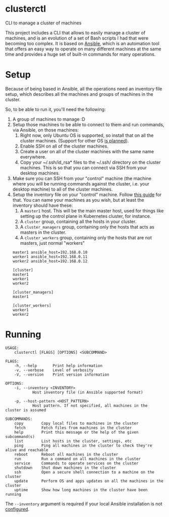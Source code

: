 # clusterctl
CLI to manage a cluster of machines

This project includes a CLI that allows to easily manage a cluster of machines, and is an
evolution of a set of Bash scripts I had that were becoming too complex. It is based on
[Ansible](https://www.ansible.com), which is an automation tool that offers an easy way to
operate on many different machines at the same time and provides a huge set of built-in
commands for many operations.

# Setup
Because of being based in Ansible, all the operations need an inventory file setup, which
describes all the machines and groups of machines in the cluster.

So, to be able to run it, you'll need the following:
1. A group of machines to manage :D
2. Setup those machines to be able to connect to them and run commands, via Ansible, on those machines:
   1. Right now, only Ubuntu OS is supported, so install that on all the cluster machines. (Support for other OS [is planned](https://github.com/rodrmoya/clusterctl/issues/3)).
   2. Enable SSH on all of the cluster machines.
   3. Create a user on all of the cluster machines with the same name everywhere.
   4. Copy your ~/.ssh/id_rsa* files to the ~/.ssh/ directory on the cluster machines. This is so that you can connect via SSH from your desktop machines.
3. Make sure you can SSH from your "control" machine (the machine where you will be running commands against the cluster, i.e. your desktop machine) to all of the cluster machines.
4. Setup the inventory file on your "control" machine. Follow [this guide](https://docs.ansible.com/ansible/latest/user_guide/intro_inventory.html) for that. You can name your machines as you wish, but at least the inventory should have these:
   1. A `master1` host. This will be the main master host, used for things like setting up the control plane in Kubernetes cluster, for instance.
   2. A `cluster` group, containing all the hosts in your cluster.
   3. A `cluster_managers` group, containing only the hosts that acts as masters in the cluster.
   4. A `cluster_workers` group, containing only the hosts that are not masters, just normal "workers"
   ```
   master1 ansible_host=192.168.0.10
   worker1 ansible_host=192.168.0.11
   worker2 ansible_host=192.168.0.12

   [cluster]
   master1
   worker1
   worker2

   [cluster_managers]
   master1

   [cluster_workers]
   worker1
   worker2
   ```

# Running
```
USAGE:
    clusterctl [FLAGS] [OPTIONS] <SUBCOMMAND>

FLAGS:
    -h, --help       Print help information
    -v, --verbose    Level of verbosity
    -V, --version    Print version information

OPTIONS:
    -i, --inventory <INVENTORY>
            Host inventory file (in Ansible supported format)

    -p, --host-pattern <HOST_PATTERN>
            Host pattern. If not specified, all machines in the cluster is assumed

SUBCOMMANDS:
    copy        Copy local files to machines in the cluster
    fetch       Fetch files from machines in the cluster
    help        Print this message or the help of the given subcommand(s)
    list        List hosts in the cluster, settings, etc
    ping        Ping all machines in the cluster to check they're alive and reachable
    reboot      Reboot all machines in the cluster
    run         Run a command on all machines in the cluster
    service     Commands to operate services on the cluster
    shutdown    Shut down machines in the cluster
    ssh         Open a secure shell connection to a machine on the cluster
    update      Perform OS and apps updates on all the machines in the cluster
    uptime      Show how long machines in the cluster have been running
```
The `--inventory` argument is required if your local Ansible installation is not [configured](https://docs.ansible.com/ansible/latest/reference_appendices/config.html).